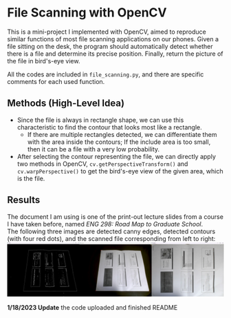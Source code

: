 # File Scanning with OpenCV
This is a mini-project I implemented with OpenCV, aimed to reproduce similar functions of most file scanning applications on our phones. Given a file sitting on the desk, the program should automatically detect whether there is a file and determine its precise position. Finally, return the picture of the file in bird's-eye view.

All the codes are included in `file_scanning.py`, and there are specific comments for each used function.

## Methods (High-Level Idea)
  - Since the file is always in rectangle shape, we can use this characteristic to find the contour that looks most like a rectangle.
    - If there are multiple rectangles detected, we can differentiate them with the area inside the contours; If the include area is too small, then it can be a file with a very low probability.
  - After selecting the contour representing the file, we can directly apply two methods in OpenCV, `cv.getPerspectiveTransform()` and `cv.warpPerspective()` to get the bird's-eye view of the given area, which is the file. 

## Results
The document I am using is one of the print-out lecture slides from a course I have taken before, named *ENG 298: Road Map to Graduate School*. <br/>
The following three images are detected canny edges, detected contours (with four red dots), and the scanned file corresponding from left to right:
![My Image](./concate.png)

**1/18/2023 Update** the code uploaded and finished README
